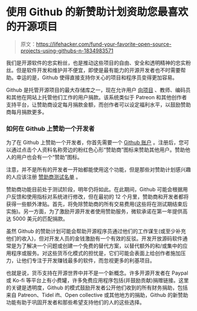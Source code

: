 # 使用 Github 的新赞助计划资助您最喜欢的开源项目

> 原文：<https://lifehacker.com/fund-your-favorite-open-source-projects-using-githubs-n-1834983571>

我们是开源软件的忠实粉丝，也是推动这些项目的自由、安全和透明精神的忠实粉丝。但是软件开发和维护并不便宜，即使是最有能力的开源开发者也不时需要帮助。幸运的是，Github 使得直接支持你关心的项目和程序员变得更加容易。



Github 是托管开源项目的最大存储库之一，现在允许用户 [向项目](https://github.com/sponsors) 、教师、编码员和其他在网站上托管他们工作的用户捐款。该系统类似于 Patreon 和其他创作者支持平台，让赞助商设定每月捐款金额，而创作者可以设定福利水平，以鼓励赞助商每月捐款更多。

### 如何在 Github 上赞助一个开发者

为了在 Github 上赞助一个开发者，你首先需要一个 [Github 账户](https://github.com/join?return_to=%2Fsponsors&source=login) 。注册后，您可以通过点击个人资料名称旁边的粉红色心形“赞助商”图标来赞助其他用户。赞助他人的用户也会有一个“赞助”图标。

注意，并不是所有的开发者一开始都能使用这个功能，但是那些对赞助计划感兴趣的人应该注册 [赞助商测试名单](https://github.com/sponsors) 。

赞助商功能目前处于测试阶段，明年仍将如此。在此期间，Github 可能会根据用户反馈和使用指标对系统进行修改，但在最初的 12 个月里，赞助商和开发者都将获得一些额外津贴。首先，将免除赞助商的所有交易费用(这些将在测试期结束后实施)。另一方面，为了激励开源开发者使用赞助服务，微软承诺在第一年提供高达 5000 美元的匹配捐款。

虽然 Github 的赞助计划可能会帮助开源程序员通过他们的工作谋生(或至少补充他们的收入)，但对开发人员的金钱激励有一个有效的反驳。开发开放源码软件通常是为了解决一个问题或创建一个免费的替代方案，以替代额外的和/或集中的应用程序或服务。对这些货币化模式的担忧是，它们可能会表面上给创作者施加压力，让他们专注于开发赚钱最多的软件，而忽视更多的利基项目。

也就是说，货币支持在开源世界中并不是一个新概念。许多开源开发者在 Paypal 或 Ko-fi 等平台上有小费罐，许多免费应用程序包括(并鼓励贡献)捐赠链接。这里的关键是透明度，Github 的模式鼓励开发者公开他们收到的所有财务捐助，包括来自 Patreon、Tidel ift、Open collective 或其他地方的捐助，Github 的新赞助功能有助于巩固开发者和那些希望支持他们的人的这些选择。